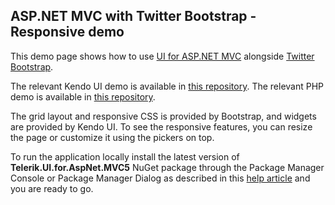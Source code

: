 ## ASP.NET MVC with Twitter Bootstrap - Responsive demo

This demo page shows how to use [UI for ASP.NET MVC](https://www.telerik.com/aspnet-mvc) alongside [Twitter Bootstrap](https://getbootstrap.com/).

The relevant Kendo UI demo is available in [this repository](https://github.com/telerik/kendo-bootstrap-demo). The relevant PHP demo is available in [this repository](https://github.com/telerik/php-bootstrap-demo).

The grid layout and responsive CSS is provided by Bootstrap, and widgets are provided by Kendo UI. To see the responsive features, you can resize the page or customize it using the pickers on top.

To run the application locally install the latest version of **Telerik.UI.for.AspNet.MVC5** NuGet package through the Package Manager Console or Package Manager Dialog as described in this [help article](https://docs.telerik.com/aspnet-mvc/getting-started/nuget-install#install-nuget-packages) and you are ready to go.
